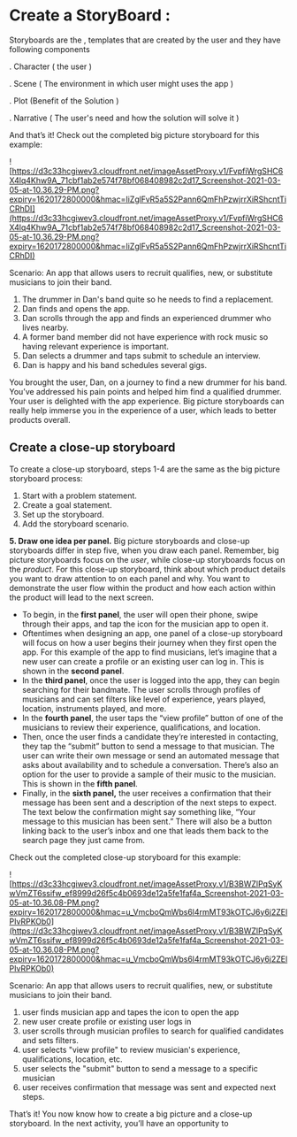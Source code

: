 # Create a StoryBoard :

Storyboards are the , templates that are created by the user and they have following components 

. Character  ( the user ) 

. Scene        ( The environment in which user might uses the app ) 

. Plot           (Benefit of the Solution )

. Narrative   ( The user's need and how the solution will solve it )

And that’s it! Check out the completed big picture storyboard for this example:

![https://d3c33hcgiwev3.cloudfront.net/imageAssetProxy.v1/FvpfiWrgSHC6X4lq4Khw9A_71cbf1ab2e574f78bf068408982c2d17_Screenshot-2021-03-05-at-10.36.29-PM.png?expiry=1620172800000&hmac=IiZglFvR5a5S2Pann6QmFhPzwjrrXiRShcntTiCRhDI](https://d3c33hcgiwev3.cloudfront.net/imageAssetProxy.v1/FvpfiWrgSHC6X4lq4Khw9A_71cbf1ab2e574f78bf068408982c2d17_Screenshot-2021-03-05-at-10.36.29-PM.png?expiry=1620172800000&hmac=IiZglFvR5a5S2Pann6QmFhPzwjrrXiRShcntTiCRhDI)

Scenario: An app that allows users to recruit qualifies, new, or substitute musicians to join their band. 

1. The drummer in Dan's band quite so he needs to find a replacement.
2. Dan finds and opens the app.
3. Dan scrolls through the app and finds an experienced drummer who lives nearby. 
4. A former band member did not have experience with rock music so having relevant experience is important. 
5. Dan selects a drummer and taps submit to schedule an interview.
6. Dan is happy and his band schedules several gigs.

You brought the user, Dan, on a journey to find a new drummer for his band. You’ve addressed his pain points and helped him find a qualified drummer. Your user is delighted with the app experience. Big picture storyboards can really help immerse you in the experience of a user, which leads to better products overall.

## Create a close-up storyboard

To create a close-up storyboard, steps 1-4 are the same as the big picture storyboard process:

1. Start with a problem statement.
2. Create a goal statement.
3. Set up the storyboard.
4. Add the storyboard scenario.

**5. Draw one idea per panel.** Big picture storyboards and close-up storyboards differ in step five, when you draw each panel. Remember, big picture storyboards focus on the *user*, while close-up storyboards focus on the *product*. For this close-up storyboard, think about which product details you want to draw attention to on each panel and why. You want to demonstrate the user flow within the product and how each action within the product will lead to the next screen.

- To begin, in the **first panel**, the user will open their phone, swipe through their apps, and tap the icon for the musician app to open it.
- Oftentimes when designing an app, one panel of a close-up storyboard will focus on how a user begins their journey when they first open the app. For this example of the app to find musicians, let’s imagine that a new user can create a profile or an existing user can log in. This is shown in the **second panel**.
- In the **third panel**, once the user is logged into the app, they can begin searching for their bandmate. The user scrolls through profiles of musicians and can set filters like level of experience, years played, location, instruments played, and more.
- In the **fourth panel**, the user taps the “view profile” button of one of the musicians to review their experience, qualifications, and location.
- Then, once the user finds a candidate they’re interested in contacting, they tap the “submit” button to send a message to that musician. The user can write their own message or send an automated message that asks about availability and to schedule a conversation. There’s also an option for the user to provide a sample of their music to the musician. This is shown in the **fifth panel**.
- Finally, in the **sixth panel,** the user receives a confirmation that their message has been sent and a description of the next steps to expect. The text below the confirmation might say something like, “Your message to this musician has been sent.” There will also be a button linking back to the user’s inbox and one that leads them back to the search page they just came from.

Check out the completed close-up storyboard for this example:

![https://d3c33hcgiwev3.cloudfront.net/imageAssetProxy.v1/B3BWZlPqSyKwVmZT6ssifw_ef8999d26f5c4b0693de12a5fe1faf4a_Screenshot-2021-03-05-at-10.36.08-PM.png?expiry=1620172800000&hmac=u_VmcboQmWbs6l4rmMT93kOTCJ6y6j2ZElPIvRPKOb0](https://d3c33hcgiwev3.cloudfront.net/imageAssetProxy.v1/B3BWZlPqSyKwVmZT6ssifw_ef8999d26f5c4b0693de12a5fe1faf4a_Screenshot-2021-03-05-at-10.36.08-PM.png?expiry=1620172800000&hmac=u_VmcboQmWbs6l4rmMT93kOTCJ6y6j2ZElPIvRPKOb0)

Scenario: An app that allows users to recruit qualifies, new, or substitute musicians to join their band. 

1. user finds musician app and tapes the icon to open the app
2. new user create profile or existing user logs in 
3. user scrolls through musician profiles to search for qualified candidates and sets filters.
4. user selects "view profile" to review musician's experience, qualifications, location, etc. 
5. user selects the "submit" button to send a message to a specific musician 
6. user receives confirmation that message was sent and expected next steps.

That’s it! You now know how to create a big picture and a close-up storyboard. In the next activity, you’ll have an opportunity to